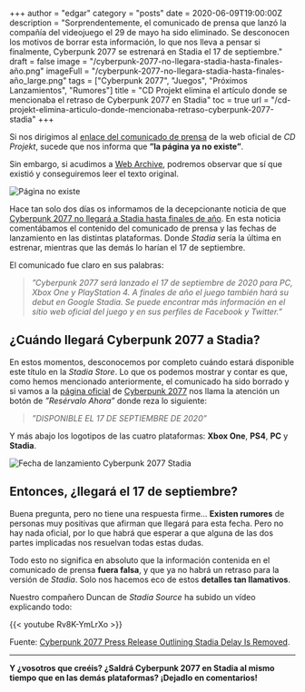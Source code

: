 +++
author = "edgar"
category = "posts"
date = 2020-06-09T19:00:00Z
description = "Sorprendentemente, el comunicado de prensa que lanzó la compañía del videojuego el 29 de mayo ha sido eliminado. Se desconocen los motivos de borrar esta información, lo que nos lleva a pensar si finalmente, Cyberpunk 2077 se estrenará en Stadia el 17 de septiembre."
draft = false
image = "/cyberpunk-2077-no-llegara-stadia-hasta-finales-año.png"
imageFull = "/cyberpunk-2077-no-llegara-stadia-hasta-finales-año_large.png"
tags = ["Cyberpunk 2077", "Juegos", "Próximos Lanzamientos", "Rumores"]
title = "CD Projekt elimina el artículo donde se mencionaba el retraso de Cyberpunk 2077 en Stadia"
toc = true
url = "/cd-projekt-elimina-articulo-donde-mencionaba-retraso-cyberpunk-2077-stadia"
+++

Si nos dirigimos al <a class="u-anchor" href="https://www.cdprojekt.com/en/media/news/launch-of-cyberpunk-2077-supported-by-advertising-campaign-involving-agora-group-media-and-brands/" target="_blank" rel="nofollow noopener">enlace del comunicado de prensa</a> de la web oficial de _CD Projekt_, sucede que nos informa que **”la página ya no existe”**.

Sin embargo, si acudimos a <a class="u-anchor" href="https://web.archive.org/web/20200606145630/https://www.cdprojekt.com/en/media/news/launch-of-cyberpunk-2077-supported-by-advertising-campaign-involving-agora-group-media-and-brands/" target="_blank" rel="nofollow noopener">Web Archive</a>, podremos observar que sí que existió y conseguiremos leer el texto original.

<img class="u-borderImage u-lazyload lazyload" loading="lazy" data-src="/cd-project-elimina-articulo-donde-mencionaba-retraso-cyberpunk-2077-stadia/pagina-no-existe.png" alt="Página no existe" title="Página no existe" />

Hace tan solo dos días os informamos de la decepcionante noticia de que <a class="u-anchor" href="/cyberpunk-2077-no-llegara-stadia-hasta-finales-ano">Cyberpunk 2077 no llegará a Stadia hasta finales de año</a>. En esta noticia comentábamos el contenido del comunicado de prensa y las fechas de lanzamiento en las distintas plataformas. Donde _Stadia_ sería la última en estrenar, mientras que las demás lo harían el 17 de septiembre.

El comunicado fue claro en sus palabras:

> _”Cyberpunk 2077 será lanzado el 17 de septiembre de 2020 para PC, Xbox One y PlayStation 4. A finales de año el juego también hará su debut en Google Stadia. Se puede encontrar más información en el sitio web oficial del juego y en sus perfiles de Facebook y Twitter.”_

## ¿Cuándo llegará Cyberpunk 2077 a Stadia?

En estos momentos, desconocemos por completo cuándo estará disponible este título en la _Stadia Store_. Lo que os podemos mostrar y contar es que, como hemos mencionado anteriormente, el comunicado ha sido borrado y si vamos a la  <a class="u-anchor" href="https://www.cyberpunk.net/us/es/" target="_blank" rel="nofollow noopener">página oficial</a> de <a class="u-anchor" href="/cyberpunk-2077">Cyberpunk 2077</a> nos llama la atención un botón de _”Resérvalo Ahora”_ donde reza lo siguiente:

> _”DISPONIBLE EL 17 DE SEPTIEMBRE DE 2020”_

Y más abajo los logotipos de las cuatro plataformas: **Xbox One**, **PS4**, **PC** y **Stadia**.

<img class="u-borderImage u-lazyload lazyload" loading="lazy" data-src="/cd-project-elimina-articulo-donde-mencionaba-retraso-cyberpunk-2077-stadia/fecha-lanzamiento-cyberpunk-2077-stadia.png" alt="Fecha de lanzamiento Cyberpunk 2077 Stadia" title="Fecha de lanzamiento Cyberpunk 2077 Stadia" />

## Entonces, ¿llegará el 17 de septiembre?

Buena pregunta, pero no tiene una respuesta firme… **Existen rumores** de personas muy positivas que afirman que llegará para esta fecha. Pero no hay nada oficial, por lo que habrá que esperar a que alguna de las dos partes implicadas nos resuelvan todas estas dudas.

Todo esto no significa en absoluto que la información contenida en el comunicado de prensa **fuera falsa**, y que ya no habrá un retraso para la versión de _Stadia_. Solo nos hacemos eco de estos **detalles tan llamativos**.

Nuestro compañero Duncan de _Stadia Source_ ha subido un vídeo explicando todo:

<div class="u-youtube">
  {{< youtube Rv8K-YmLrXo >}}
</div>

Fuente: <a class="u-anchor" href="https://stadiasource.com/article/687/Cyberpunk-2077-Press-Release-Outlining-Stadia-Delay-Is-Removed" target="_blank" rel="nofollow noopener">Cyberpunk 2077 Press Release Outlining Stadia Delay Is Removed</a>.
___
**Y ¿vosotros que creéis? ¿Saldrá Cyberpunk 2077 en Stadia al mismo tiempo que en las demás plataformas? ¡Dejadlo en comentarios!**

